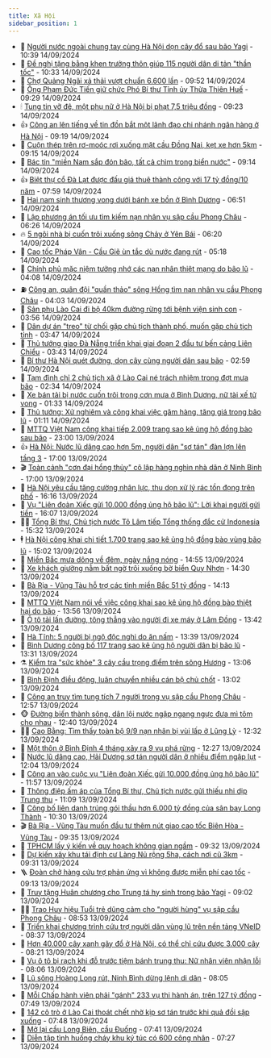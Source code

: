 ```yaml
---
title: Xã Hội
sidebar_position: 1
---
```


<!-- dantri-xa-hoi:START -->
- 🫣 [Người nước ngoài chung tay cùng Hà Nội dọn cây đổ sau bão Yagi](https://dantri.com.vn/xa-hoi/nguoi-nuoc-ngoai-chung-tay-cung-ha-noi-don-cay-do-sau-bao-yagi-20240914173825242.htm) - 10:39 14/09/2024
- 💼 [Đề nghị tặng bằng khen trưởng thôn giúp 115 người dân di tản &quot;thần tốc&quot;](https://dantri.com.vn/xa-hoi/de-nghi-tang-bang-khen-truong-thon-giup-115-nguoi-dan-di-tan-than-toc-20240914170847814.htm) - 10:33 14/09/2024
- 🎊 [Chợ Quảng Ngãi xả thải vượt chuẩn 6.600 lần](https://dantri.com.vn/xa-hoi/cho-quang-ngai-xa-thai-vuot-chuan-6600-lan-20240914162953692.htm) - 09:52 14/09/2024
- 🙉 [Ông Phạm Đức Tiến giữ chức Phó Bí thư Tỉnh ủy Thừa Thiên Huế](https://dantri.com.vn/xa-hoi/ong-pham-duc-tien-giu-chuc-pho-bi-thu-tinh-uy-thua-thien-hue-20240914154236101.htm) - 09:29 14/09/2024
- 🕯 [Tung tin vỡ đê, một phụ nữ ở Hà Nội bị phạt 7,5 triệu đồng](https://dantri.com.vn/xa-hoi/tung-tin-vo-de-mot-phu-nu-o-ha-noi-bi-phat-75-trieu-dong-20240914162049798.htm) - 09:23 14/09/2024
- 👍 [Công an lên tiếng về tin đồn bắt một lãnh đạo chi nhánh ngân hàng ở Hà Nội](https://dantri.com.vn/xa-hoi/cong-an-len-tieng-ve-tin-don-bat-mot-lanh-dao-chi-nhanh-ngan-hang-o-ha-noi-20240914161250056.htm) - 09:19 14/09/2024
- 🤖 [Cuộn thép trên rơ-moóc rơi xuống mặt cầu Đồng Nai, kẹt xe hơn 5km](https://dantri.com.vn/xa-hoi/cuon-thep-tren-ro-mooc-roi-xuong-mat-cau-dong-nai-ket-xe-hon-5km-20240914154218972.htm) - 09:15 14/09/2024
- 🙉 [Bác tin &quot;miền Nam sắp đón bão, tất cả chìm trong biển nước&quot;](https://dantri.com.vn/xa-hoi/bac-tin-mien-nam-sap-don-bao-tat-ca-chim-trong-bien-nuoc-20240914161435398.htm) - 09:14 14/09/2024
- 👍 [Biệt thự cổ Đà Lạt được đấu giá thuê thành công với 17 tỷ đồng/10 năm](https://dantri.com.vn/xa-hoi/biet-thu-co-da-lat-duoc-dau-gia-thue-thanh-cong-voi-17-ty-dong10-nam-20240914131422622.htm) - 07:59 14/09/2024
- 🗽 [Hai nam sinh thương vong dưới bánh xe bồn ở Bình Dương](https://dantri.com.vn/xa-hoi/hai-nam-sinh-thuong-vong-duoi-banh-xe-bon-o-binh-duong-20240914132942651.htm) - 06:51 14/09/2024
- 🗽 [Lập phương án tối ưu tìm kiếm nạn nhân vụ sập cầu Phong Châu](https://dantri.com.vn/xa-hoi/lap-phuong-an-toi-uu-tim-kiem-nan-nhan-vu-sap-cau-phong-chau-20240914122516079.htm) - 06:26 14/09/2024
- 🔥 [5 ngôi nhà bị cuốn trôi xuống sông Chảy ở Yên Bái](https://dantri.com.vn/xa-hoi/5-ngoi-nha-bi-cuon-troi-xuong-song-chay-o-yen-bai-20240914122328842.htm) - 06:20 14/09/2024
- 🦒 [Cao tốc Pháp Vân - Cầu Giẽ ùn tắc dù nước đang rút](https://dantri.com.vn/xa-hoi/cao-toc-phap-van-cau-gie-un-tac-du-nuoc-dang-rut-20240914111358977.htm) - 05:18 14/09/2024
- 🧐 [Chính phủ mặc niệm tưởng nhớ các nạn nhân thiệt mạng do bão lũ](https://dantri.com.vn/xa-hoi/chinh-phu-mac-niem-tuong-nho-cac-nan-nhan-thiet-mang-do-bao-lu-20240914104751794.htm) - 04:08 14/09/2024
- ⛽️ [Công an, quân đội &quot;quần thảo&quot; sông Hồng tìm nạn nhân vụ cầu Phong Châu](https://dantri.com.vn/xa-hoi/cong-an-quan-doi-quan-thao-song-hong-tim-nan-nhan-vu-cau-phong-chau-20240914104804403.htm) - 04:03 14/09/2024
- 🚀 [Sản phụ Lào Cai đi bộ 40km đường rừng tới bệnh viện sinh con](https://dantri.com.vn/xa-hoi/san-phu-lao-cai-di-bo-40km-duong-rung-toi-benh-vien-sinh-con-20240914102527322.htm) - 03:56 14/09/2024
- 🦒 [Dân dự án &quot;treo&quot; từ chối gặp chủ tịch thành phố, muốn gặp chủ tịch tỉnh](https://dantri.com.vn/xa-hoi/dan-du-an-treo-tu-choi-gap-chu-tich-thanh-pho-muon-gap-chu-tich-tinh-20240914100012007.htm) - 03:47 14/09/2024
- 🦅 [Thủ tướng giao Đà Nẵng triển khai giai đoạn 2 đầu tư bến cảng Liên Chiểu](https://dantri.com.vn/xa-hoi/thu-tuong-giao-da-nang-trien-khai-giai-doan-2-dau-tu-ben-cang-lien-chieu-20240914095137049.htm) - 03:43 14/09/2024
- 🚀 [Bí thư Hà Nội quét đường, dọn cây cùng người dân sau bão](https://dantri.com.vn/xa-hoi/bi-thu-ha-noi-quet-duong-don-cay-cung-nguoi-dan-sau-bao-20240914094815689.htm) - 02:59 14/09/2024
- 🦅 [Tạm đình chỉ 2 chủ tịch xã ở Lào Cai né trách nhiệm trong đợt mưa bão](https://dantri.com.vn/xa-hoi/tam-dinh-chi-2-chu-tich-xa-o-lao-cai-ne-trach-nhiem-trong-dot-mua-bao-20240914092429032.htm) - 02:34 14/09/2024
- 🤠 [Xe bán tải bị nước cuốn trôi trong cơn mưa ở Bình Dương, nữ tài xế tử vong](https://dantri.com.vn/xa-hoi/xe-ban-tai-bi-nuoc-cuon-troi-trong-con-mua-o-binh-duong-nu-tai-xe-tu-vong-20240914081241804.htm) - 01:33 14/09/2024
- 💄 [Thủ tướng: Xử nghiêm và công khai việc găm hàng, tăng giá trong bão lũ](https://dantri.com.vn/xa-hoi/thu-tuong-xu-nghiem-va-cong-khai-viec-gam-hang-tang-gia-trong-bao-lu-20240914075612136.htm) - 01:11 14/09/2024
- 🥷 [MTTQ Việt Nam công khai tiếp 2.009 trang sao kê ủng hộ đồng bào sau bão](https://dantri.com.vn/xa-hoi/mttq-viet-nam-cong-khai-tiep-2009-trang-sao-ke-ung-ho-dong-bao-sau-bao-20240913224427753.htm) - 23:00 13/09/2024
- 👍 [Hà Nội: Nước lũ dâng cao hơn 5m, người dân &quot;sơ tán&quot; đàn lợn lên tầng 3](https://dantri.com.vn/xa-hoi/ha-noi-nuoc-lu-dang-cao-hon-5m-nguoi-dan-so-tan-dan-lon-len-tang-3-20240913233011604.htm) - 17:00 13/09/2024
- 🎬 [Toàn cảnh &quot;cơn đại hồng thủy&quot; cô lập hàng nghìn nhà dân ở Ninh Bình](https://dantri.com.vn/xa-hoi/toan-canh-con-dai-hong-thuy-co-lap-hang-nghin-nha-dan-o-ninh-binh-20240913182404726.htm) - 17:00 13/09/2024
- 🦒 [Hà Nội yêu cầu tăng cường nhân lực, thu dọn xử lý rác tồn đọng trên phố](https://dantri.com.vn/xa-hoi/ha-noi-yeu-cau-tang-cuong-nhan-luc-thu-don-xu-ly-rac-ton-dong-tren-pho-20240913212111725.htm) - 16:16 13/09/2024
- 🌊 [Vụ &quot;Liên đoàn Xiếc gửi 10.000 đồng ủng hộ bão lũ&quot;: Lời khai người gửi tiền](https://dantri.com.vn/xa-hoi/vu-lien-doan-xiec-gui-10000-dong-ung-ho-bao-lu-loi-khai-nguoi-gui-tien-20240913230055032.htm) - 16:07 13/09/2024
- 🧑‍💻 [Tổng Bí thư, Chủ tịch nước Tô Lâm tiếp Tổng thống đắc cử Indonesia](https://dantri.com.vn/xa-hoi/tong-bi-thu-chu-tich-nuoc-to-lam-tiep-tong-thong-dac-cu-indonesia-20240913222128588.htm) - 15:32 13/09/2024
- 🕴 [Hà Nội công khai chi tiết 1.700 trang sao kê ủng hộ đồng bào vùng bão lũ](https://dantri.com.vn/xa-hoi/ha-noi-cong-khai-chi-tiet-1700-trang-sao-ke-ung-ho-dong-bao-vung-bao-lu-20240913215752681.htm) - 15:02 13/09/2024
- 🤔 [Miền Bắc mưa dông về đêm, ngày nắng nóng](https://dantri.com.vn/xa-hoi/mien-bac-mua-dong-ve-dem-ngay-nang-nong-20240913213525135.htm) - 14:55 13/09/2024
- 💄 [Xe khách giường nằm bất ngờ trôi xuống bờ biển Quy Nhơn](https://dantri.com.vn/xa-hoi/xe-khach-giuong-nam-bat-ngo-troi-xuong-bo-bien-quy-nhon-20240913202724326.htm) - 14:30 13/09/2024
- 🧠 [Bà Rịa - Vũng Tàu hỗ trợ các tỉnh miền Bắc 51 tỷ đồng](https://dantri.com.vn/xa-hoi/ba-ria-vung-tau-ho-tro-cac-tinh-mien-bac-51-ty-dong-20240913175205289.htm) - 14:13 13/09/2024
- 🦣 [MTTQ Việt Nam nói về việc công khai sao kê ủng hộ đồng bào thiệt hại do bão](https://dantri.com.vn/xa-hoi/mttq-viet-nam-noi-ve-viec-cong-khai-sao-ke-ung-ho-dong-bao-thiet-hai-do-bao-20240913204908393.htm) - 13:56 13/09/2024
- 💫 [Ô tô tải lấn đường, tông thẳng vào người đi xe máy ở Lâm Đồng](https://dantri.com.vn/xa-hoi/o-to-tai-lan-duong-tong-thang-vao-nguoi-di-xe-may-o-lam-dong-20240913200846172.htm) - 13:42 13/09/2024
- 🚀 [Hà Tĩnh: 5 người bị ngộ độc nghi do ăn nấm](https://dantri.com.vn/xa-hoi/ha-tinh-5-nguoi-bi-ngo-doc-nghi-do-an-nam-20240913200431870.htm) - 13:39 13/09/2024
- 🤔 [Bình Dương công bố 117 trang sao kê ủng hộ người dân bị bão lũ](https://dantri.com.vn/xa-hoi/binh-duong-cong-bo-117-trang-sao-ke-ung-ho-nguoi-dan-bi-bao-lu-20240913195432528.htm) - 13:31 13/09/2024
- ⚗️ [Kiểm tra &quot;sức khỏe&quot; 3 cây cầu trọng điểm trên sông Hương](https://dantri.com.vn/xa-hoi/kiem-tra-suc-khoe-3-cay-cau-trong-diem-tren-song-huong-20240913184119377.htm) - 13:06 13/09/2024
- 🫶 [Bình Định điều động, luân chuyển nhiều cán bộ chủ chốt](https://dantri.com.vn/xa-hoi/binh-dinh-dieu-dong-luan-chuyen-nhieu-can-bo-chu-chot-20240913190422579.htm) - 13:02 13/09/2024
- 🌮 [Công an truy tìm tung tích 7 người trong vụ sập cầu Phong Châu](https://dantri.com.vn/xa-hoi/cong-an-truy-tim-tung-tich-7-nguoi-trong-vu-sap-cau-phong-chau-20240913174414608.htm) - 12:57 13/09/2024
- 🐵 [Đường biến thành sông, dân lội nước ngập ngang ngực đưa mì tôm cho nhau](https://dantri.com.vn/xa-hoi/duong-bien-thanh-song-dan-loi-nuoc-ngap-ngang-nguc-dua-mi-tom-cho-nhau-20240913180353967.htm) - 12:40 13/09/2024
- 🧑‍🏫 [Cao Bằng: Tìm thấy toàn bộ 9/9 nạn nhân bị vùi lấp ở Lũng Lỳ](https://dantri.com.vn/xa-hoi/cao-bang-tim-thay-toan-bo-99-nan-nhan-bi-vui-lap-o-lung-ly-20240913183654278.htm) - 12:32 13/09/2024
- 💫 [Một thôn ở Bình Định 4 tháng xảy ra 9 vụ phá rừng](https://dantri.com.vn/xa-hoi/mot-thon-o-binh-dinh-4-thang-xay-ra-9-vu-pha-rung-20240913170157805.htm) - 12:27 13/09/2024
- 🦩 [Nước lũ dâng cao, Hải Dương sơ tán người dân ở nhiều điểm ngập lụt](https://dantri.com.vn/xa-hoi/nuoc-lu-dang-cao-hai-duong-so-tan-nguoi-dan-o-nhieu-diem-ngap-lut-20240913173613334.htm) - 12:04 13/09/2024
- 🦄 [Công an vào cuộc vụ &quot;Liên đoàn Xiếc gửi 10.000 đồng ủng hộ bão lũ&quot;](https://dantri.com.vn/xa-hoi/cong-an-vao-cuoc-vu-lien-doan-xiec-gui-10000-dong-ung-ho-bao-lu-20240913174927880.htm) - 11:57 13/09/2024
- 💂 [Thông điệp ấm áp của Tổng Bí thư, Chủ tịch nước gửi thiếu nhi dịp Trung thu](https://dantri.com.vn/an-sinh/thong-diep-am-ap-cua-tong-bi-thu-chu-tich-nuoc-gui-thieu-nhi-dip-trung-thu-20240913162403261.htm) - 11:09 13/09/2024
- 💄 [Công bố liên danh trúng gói thầu hơn 6.000 tỷ đồng của sân bay Long Thành](https://dantri.com.vn/xa-hoi/cong-bo-lien-danh-trung-goi-thau-hon-6000-ty-dong-cua-san-bay-long-thanh-20240913171503258.htm) - 10:30 13/09/2024
- 🎬 [Bà Rịa - Vũng Tàu muốn đầu tư thêm nút giao cao tốc Biên Hòa - Vũng Tàu](https://dantri.com.vn/xa-hoi/ba-ria-vung-tau-muon-dau-tu-them-nut-giao-cao-toc-bien-hoa-vung-tau-20240913162134635.htm) - 09:35 13/09/2024
- 👀 [TPHCM lấy ý kiến về quy hoạch không gian ngầm](https://dantri.com.vn/xa-hoi/tphcm-lay-y-kien-ve-quy-hoach-khong-gian-ngam-20240913153734129.htm) - 09:32 13/09/2024
- 💃 [Dự kiến xây khu tái định cư Làng Nủ rộng 5ha, cách nơi cũ 3km](https://dantri.com.vn/xa-hoi/du-kien-xay-khu-tai-dinh-cu-lang-nu-rong-5ha-cach-noi-cu-3km-20240913162011133.htm) - 09:31 13/09/2024
- 🪜 [Đoàn chở hàng cứu trợ phản ứng vì không được miễn phí cao tốc](https://dantri.com.vn/xa-hoi/doan-cho-hang-cuu-tro-phan-ung-vi-khong-duoc-mien-phi-cao-toc-20240913154406003.htm) - 09:13 13/09/2024
- 📝 [Truy tặng Huân chương cho Trung tá hy sinh trong bão Yagi](https://dantri.com.vn/xa-hoi/truy-tang-huan-chuong-cho-trung-ta-hy-sinh-trong-bao-yagi-20240913155143498.htm) - 09:02 13/09/2024
- 🧑‍💻 [Trao Huy hiệu Tuổi trẻ dũng cảm cho &quot;người hùng&quot; vụ sập cầu Phong Châu](https://dantri.com.vn/xa-hoi/trao-huy-hieu-tuoi-tre-dung-cam-cho-nguoi-hung-vu-sap-cau-phong-chau-20240913154409742.htm) - 08:53 13/09/2024
- 👺 [Triển khai chương trình cứu trợ người dân vùng lũ trên nền tảng VNeID](https://dantri.com.vn/xa-hoi/trien-khai-chuong-trinh-cuu-tro-nguoi-dan-vung-lu-tren-nen-tang-vneid-20240913151230793.htm) - 08:37 13/09/2024
- 🌮 [Hơn 40.000 cây xanh gãy đổ ở Hà Nội, có thể chỉ cứu được 3.000 cây](https://dantri.com.vn/xa-hoi/hon-40000-cay-xanh-gay-do-o-ha-noi-co-the-chi-cuu-duoc-3000-cay-20240913150639555.htm) - 08:21 13/09/2024
- 🤭 [Vụ ô tô bị rạch khi đỗ trước tiệm bánh trung thu: Nữ nhân viên nhận lỗi](https://dantri.com.vn/phap-luat/vu-o-to-bi-rach-khi-do-truoc-tiem-banh-trung-thu-nu-nhan-vien-nhan-loi-20240913141911347.htm) - 08:06 13/09/2024
- 💪 [Lũ sông Hoàng Long rút, Ninh Bình dừng lệnh di dân](https://dantri.com.vn/xa-hoi/lu-song-hoang-long-rut-ninh-binh-dung-lenh-di-dan-20240913145252400.htm) - 08:05 13/09/2024
- 🧰 [Mỗi Chấp hành viên phải &quot;gánh&quot; 233 vụ thi hành án, trên 127 tỷ đồng](https://dantri.com.vn/xa-hoi/moi-chap-hanh-vien-phai-ganh-233-vu-thi-hanh-an-tren-127-ty-dong-20240913143254364.htm) - 07:49 13/09/2024
- 🤡 [142 cô trò ở Lào Cai thoát chết nhờ kịp sơ tán trước khi quả đồi sập xuống](https://dantri.com.vn/xa-hoi/142-co-tro-o-lao-cai-thoat-chet-nho-kip-so-tan-truoc-khi-qua-doi-sap-xuong-20240913142833237.htm) - 07:48 13/09/2024
- 🦆 [Mở lại cầu Long Biên, cầu Đuống](https://dantri.com.vn/xa-hoi/mo-lai-cau-long-bien-cau-duong-20240913143523049.htm) - 07:41 13/09/2024
- 🦍 [Diễn tập tình huống cháy khu ký túc có 600 công nhân](https://dantri.com.vn/xa-hoi/dien-tap-tinh-huong-chay-khu-ky-tuc-co-600-cong-nhan-20240913140311550.htm) - 07:27 13/09/2024<!-- dantri-xa-hoi:END -->
